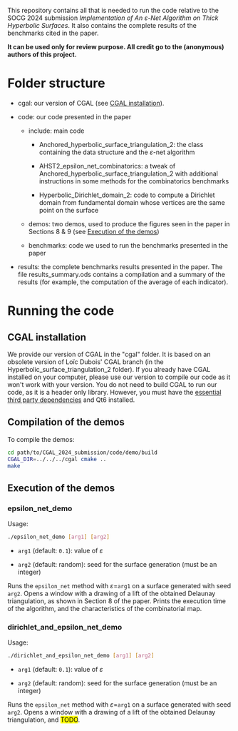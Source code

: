 This repository contains all that is needed to run the code relative to the SOCG 2024 submission *Implementation of An* $\varepsilon$*-Net Algorithm on Thick Hyperbolic Surfaces*. It also contains the complete results of the benchmarks cited in the paper.

**It can be used only for review purpose. All credit go to the (anonymous) authors of this project.**

# Folder structure

- cgal: our version of CGAL (see [CGAL installation](#cgal-installation)).

- code: our code presented in the paper
  
  - include: main code
    
    - Anchored_hyperbolic_surface_triangulation_2: the class containing the data structure and the $\varepsilon$-net algorithm
    
    - AHST2_epsilon_net_combinatorics: a tweak of Anchored_hyperbolic_surface_triangulation_2 with additional instructions in some methods for the combinatorics benchmarks
    
    - Hyperbolic_Dirichlet_domain_2: code to compute a Dirichlet domain from fundamental domain whose vertices are the same point on the surface
  
  - demos: two demos, used to produce the figures seen in the paper in Sections 8 & 9 (see [Execution of the demos](#execution-of-the-demos))
  
  - benchmarks: code we used to run the benchmarks presented in the paper

- results: the complete benchmarks results presented in the paper. The file results_summary.ods contains a compilation and a summary of the results (for example, the computation of the average of each indicator).

# Running the code

## CGAL installation

We provide our version of CGAL in the "cgal" folder. It is based on an obsolete version of Loïc Dubois' CGAL branch (in the Hyperbolic_surface_triangulation_2 folder). If you already have CGAL installed on your computer, please use our version to compile our code as it won't work with your version. You do not need to build CGAL to run our code, as it is a header only library. However, you must have the [essential third party dependencies](https://doc.cgal.org/latest/Manual/thirdparty.html) and Qt6 installed.

## Compilation of the demos

To compile the demos:

```bash
cd path/to/CGAL_2024_submission/code/demo/build
CGAL_DIR=../../../cgal cmake ..
make
```

## Execution of the demos

### epsilon_net_demo

Usage:

```bash
./epsilon_net_demo [arg1] [arg2]
```

- `arg1` (default: `0.1`): value of $\varepsilon$

- `arg2` (default: random): seed for the surface generation (must  be an integer)

Runs the `epsilon_net` method with $\varepsilon$=`arg1` on a surface generated with seed `arg2`. Opens a window with a drawing of a lift of the obtained Delaunay triangulation, as shown in Section 8 of the paper. Prints the execution time of the algorithm, and the characteristics of the combinatorial map.

### dirichlet_and_epsilon_net_demo

Usage:

```bash
./dirichlet_and_epsilon_net_demo [arg1] [arg2]
```

- `arg1` (default: `0.1`): value of $\varepsilon$

- `arg2` (default: random): seed for the surface generation (must be an integer)

Runs the `epsilon_net` method with $\varepsilon$=`arg1` on a surface generated with seed `arg2`. Opens a window with a drawing of a lift of the obtained Delaunay triangulation, and <mark>TODO</mark>.
